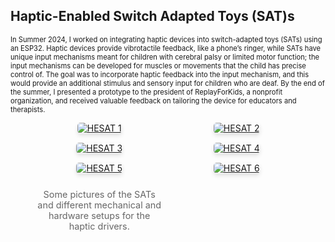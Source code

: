 <!-- <h2>Haptic-Enabled Switch Adapted Toys (SAT)s</h2>

In Summer 2024, I worked on integrating haptic devices into switch-adapted toys (SATs) using an ESP32. Haptic devices provide vibrotactile feedback, like a phone’s ringer, while SATs have unique input mechanisms meant for children with cerebral palsy or limited motor function; the input mechanisms can be developed for muscles or movements that the child has precise control of. The goal was to incorporate haptic feedback into the input mechanism, and this would provide an additional stimulus and sensory input for children who are deaf. By the end of the summer, I presented a prototype to the president of ReplayForKids, a nonprofit organization, and received valuable feedback on tailoring the device for educators and therapists.

<figure class="third">
  <a href="{{ site.baseurl }}/assets/images/hesat/HESAT_1.jpg">
    <img src="{{ site.baseurl }}/assets/images/hesat/HESAT_1.jpg" alt="HESAT 1" style="max-height: 151px; height: auto; object-fit: contain;">
  </a>
  <a href="{{ site.baseurl }}/assets/images/hesat/HESAT_2.jpg">
    <img src="{{ site.baseurl }}/assets/images/hesat/HESAT_2.jpg" alt="HESAT 2" style="max-height: 151px; height: auto; object-fit: contain;">
  </a>
  <a href="{{ site.baseurl }}/assets/images/hesat/HESAT_3.jpg">
    <img src="{{ site.baseurl }}/assets/images/hesat/HESAT_3.jpg" alt="HESAT 3" style="max-height: 151px; height: auto; object-fit: contain;">
  </a>
  <a href="{{ site.baseurl }}/assets/images/hesat/HESAT_4.jpg">
    <img src="{{ site.baseurl }}/assets/images/hesat/HESAT_4.jpg" alt="HESAT 4" style="max-height: 151px; height: auto; object-fit: contain;">
  </a>
  <a href="{{ site.baseurl }}/assets/images/hesat/HESAT_5.jpg">
    <img src="{{ site.baseurl }}/assets/images/hesat/HESAT_5.jpg" alt="HESAT 5" style="max-height: 151px; height: auto; object-fit: contain;">
  </a>
  <a href="{{ site.baseurl }}/assets/images/hesat/HESAT_6.jpg">
    <img src="{{ site.baseurl }}/assets/images/hesat/HESAT_6.jpg" alt="HESAT 6" style="max-height: 151px; height: auto; object-fit: contain;">
  </a>
  <figcaption>Some pictures of the SATs and different mechanical and hardware setups for the haptic drivers.</figcaption>
</figure> -->

<h2>Haptic-Enabled Switch Adapted Toys (SAT)s</h2>

<p style="font-size: 0.8em;">
In Summer 2024, I worked on integrating haptic devices into switch-adapted toys (SATs) using an ESP32. Haptic devices provide vibrotactile feedback, like a phone’s ringer, while SATs have unique input mechanisms meant for children with cerebral palsy or limited motor function; the input mechanisms can be developed for muscles or movements that the child has precise control of. The goal was to incorporate haptic feedback into the input mechanism, and this would provide an additional stimulus and sensory input for children who are deaf. By the end of the summer, I presented a prototype to the president of ReplayForKids, a nonprofit organization, and received valuable feedback on tailoring the device for educators and therapists.
</p>

<figure style="display: grid; grid-template-columns: repeat(auto-fit, minmax(150px, 1fr)); gap: 15px; text-align: center;">
  <a href="{{ site.baseurl }}/assets/images/hesat/HESAT_1.jpg">
    <img src="{{ site.baseurl }}/assets/images/hesat/HESAT_1.jpg" alt="HESAT 1" 
         style="max-height: 151px; width: auto; border-radius: 5px; box-shadow: 0px 4px 6px rgba(0, 0, 0, 0.1); transition: transform 0.2s ease;" 
         onmouseover="this.style.transform='scale(1.05)'" 
         onmouseout="this.style.transform='scale(1)'">
  </a>
  <a href="{{ site.baseurl }}/assets/images/hesat/HESAT_2.jpg">
    <img src="{{ site.baseurl }}/assets/images/hesat/HESAT_2.jpg" alt="HESAT 2" 
         style="max-height: 151px; width: auto; border-radius: 5px; box-shadow: 0px 4px 6px rgba(0, 0, 0, 0.1); transition: transform 0.2s ease;" 
         onmouseover="this.style.transform='scale(1.05)'" 
         onmouseout="this.style.transform='scale(1)'">
  </a>
  <a href="{{ site.baseurl }}/assets/images/hesat/HESAT_3.jpg">
    <img src="{{ site.baseurl }}/assets/images/hesat/HESAT_3.jpg" alt="HESAT 3" 
         style="max-height: 151px; width: auto; border-radius: 5px; box-shadow: 0px 4px 6px rgba(0, 0, 0, 0.1); transition: transform 0.2s ease;" 
         onmouseover="this.style.transform='scale(1.05)'" 
         onmouseout="this.style.transform='scale(1)'">
  </a>
  <a href="{{ site.baseurl }}/assets/images/hesat/HESAT_4.jpg">
    <img src="{{ site.baseurl }}/assets/images/hesat/HESAT_4.jpg" alt="HESAT 4" 
         style="max-height: 151px; width: auto; border-radius: 5px; box-shadow: 0px 4px 6px rgba(0, 0, 0, 0.1); transition: transform 0.2s ease;" 
         onmouseover="this.style.transform='scale(1.05)'" 
         onmouseout="this.style.transform='scale(1)'">
  </a>
  <a href="{{ site.baseurl }}/assets/images/hesat/HESAT_5.jpg">
    <img src="{{ site.baseurl }}/assets/images/hesat/HESAT_5.jpg" alt="HESAT 5" 
         style="max-height: 151px; width: auto; border-radius: 5px; box-shadow: 0px 4px 6px rgba(0, 0, 0, 0.1); transition: transform 0.2s ease;" 
         onmouseover="this.style.transform='scale(1.05)'" 
         onmouseout="this.style.transform='scale(1)'">
  </a>
  <a href="{{ site.baseurl }}/assets/images/hesat/HESAT_6.jpg">
    <img src="{{ site.baseurl }}/assets/images/hesat/HESAT_6.jpg" alt="HESAT 6" 
         style="max-height: 151px; width: auto; border-radius: 5px; box-shadow: 0px 4px 6px rgba(0, 0, 0, 0.1); transition: transform 0.2s ease;" 
         onmouseover="this.style.transform='scale(1.05)'" 
         onmouseout="this.style.transform='scale(1)'">
  </a>
  <figcaption style="font-size: 0.9rem; color: #666; margin-top: 10px;">Some pictures of the SATs and different mechanical and hardware setups for the haptic drivers.</figcaption>
</figure>